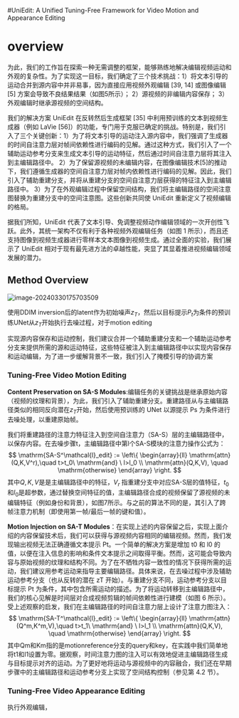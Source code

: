 #UniEdit: A Unified Tuning-Free Framework for Video Motion and Appearance Editing

# overview

为此，我们的工作旨在探索一种无需调整的框架，能够熟练地解决编辑视频运动和外观的复杂性。为了实现这一目标，我们确定了三个技术挑战：1）将文本引导的运动合并到源内容中并非易事，因为直接应用视频外观编辑 [39, 14] 或图像编辑 [5] 方案会导致不良结果结果（如图5所示）； 2）源视频的非编辑内容保存； 3）外观编辑时继承源视频的空间结构。

我们的解决方案 UniEdit 在反转然后生成框架 [35] 中利用预训练的文本到视频生成器（例如 LaVie [56]）的功能，专门用于克服已确定的挑战。特别是，我们引入了三个关键创新：1）为了将文本引导的运动注入源内容中，我们强调了生成器的时间自注意力层对帧间依赖性进行编码的见解。通过这种方式，我们引入了一个辅助运动参考分支来生成文本引导的运动特征，然后通过时间自注意力层将其注入到主编辑路径中。 2）为了保留源视频的未编辑内容，在图像编辑技术[5]的推动下，我们遵循生成器的空间自注意力层对帧内依赖性进行编码的见解。因此，我们引入了辅助重建分支，并将从重建分支的空间自注意力层获得的特征注入到主编辑路径中。 3）为了在外观编辑过程中保留空间结构，我们将主编辑路径的空间注意图替换为重建分支中的空间注意图。这些创新共同使 UniEdit 重新定义了视频编辑的格局。

据我们所知，UniEdit 代表了文本引导、免调整视频动作编辑领域的一次开创性飞跃。此外，其统一架构不仅有利于各种视频外观编辑任务（如图 1 所示），而且还支持图像到视频生成器进行零样本文本图像到视频生成。通过全面的实验，我们展示了 UniEdit 相对于现有最先进方法的卓越性能，突显了其显着推进视频编辑领域发展的潜力。

## Method Overview

![image-20240330175703509](C:\Users\19475\AppData\Roaming\Typora\typora-user-images\image-20240330175703509.png)

使用DDIM inversion后的latent作为初始噪声$z_T$，然后以目标提示$P_t$为条件的预训练UNet从$z_T$开始执行去噪过程，对于motion editing

实现源内容保存和运动控制，我们建议合并一个辅助重建分支和一个辅助运动参考分支来提供所需的源和运动特征，这些特征被注入到主编辑路径中以实现内容保存和运动编辑，为了进一步缓解背景不一致，我们引入了掩模引导的协调方案

### Tuning-Free Video Motion Editing

**Content Preservation on SA-S Modules**:编辑任务的关键挑战是继承原始内容（视频的纹理和背景），为此，我们引入了辅助重建分支。重建路径从与主编辑路径类似的相同反向潜在$z_T$开始，然后使用预训练的 UNet 以源提示 Ps 为条件进行去噪处理，以重建原始帧。

我们将重建路径的注意力特征注入到空间自注意力（SA-S）层的主编辑路径中，以保存内容。在去噪步骤t，主编辑路径中第l个SA-S模块的注意力操作公式为：
$$
\mathrm{SA-S^\mathcal{l}_edit} := \left\{
\begin{array}{ll}
\mathrm{attn}(Q,K,V^r),\quad t>t_0\ \mathrm{and} \ l>l_0 \\
\mathrm{attn}(Q,K,V), \quad \mathrm{otherwise}
\end{array}
\right.
$$
其中$Q,K,V$是是主编辑路径中的特征，$V_r$ 指重建分支中对应SA-S层的值特征，$t_0$和$l_0$是超参数，通过替换空间特征的值，主编辑路径合成的视频保留了源视频的未编辑特征（例如身份和背景），如图7所示。与之前的算法不同的是，其引入了跨帧注意力机制（即使用第一帧/最后一帧的键和值）。

**Motion Injection on SA-T Modules**：在实现上述的内容保留之后，实现上面介绍的内容保留技术后，我们可以获得与源视频内容相同的编辑视频。然而，我们发现输出视频无法正确遵循文本提示 Pt。一个简单的解决方案是增加 t0 和 l0 的值，以便在注入信息的影响和条件文本提示之间取得平衡。然而，这可能会导致内容与原始视频的纹理和结构不同。为了在不牺牲内容一致性的情况下获得所需的运动，我们建议用参考运动来指导主要编辑路径。具体来说，在去噪过程中涉及辅助运动参考分支（也从反转的潜在 zT 开始）。与重建分支不同，运动参考分支以目标提示 Pt 为条件，其中包含所需运动的描述。为了将运动转移到主编辑路径中，我们的核心见解是时间层对合成视频剪辑的帧间依赖性进行建模（如图 6 所示）。受上述观察的启发，我们在主编辑路径的时间自注意力层上设计了注意力图注入：
$$
\mathrm{SA-T^\mathcal{l}_edit} := \left\{
\begin{array}{ll}
\mathrm{attn}(Q^m,K^m,V),\quad t>t_1\ \mathrm{and} \ l>l_1 \\
\mathrm{attn}(Q,K,V), \quad \mathrm{otherwise}
\end{array}
\right.
$$
其中Qm和Km指的是motionreference分支的query和key，在实践中我们简单地将t1和l1设置为零。据观察，时间注意力图的注入可以有效地促进主编辑路径生成与目标提示对齐的运动。为了更好地将运动与源视频中的内容融合，我们还在早期步骤中的主编辑路径和运动参考分支上实现了空间结构控制（参见第 4.2 节）。

### Tuning-Free Video Appearance Editing

执行外观编辑，